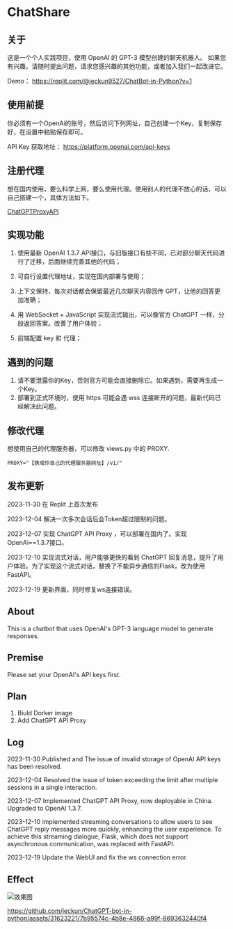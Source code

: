# ChatShare

## 关于

这是一个个人实践项目，使用 OpenAI 的 GPT-3 模型创建的聊天机器人。 如果您有兴趣，请随时提出问题，请求您感兴趣的其他功能，或者加入我们一起改进它。

Demo： https://replit.com/@jeckun9527/ChatBot-in-Python?v=1

## 使用前提

你必须有一个OpenAi的账号，然后访问下列网址，自己创建一个Key，复制保存好，在设置中粘贴保存即可。

API Key 获取地址： https://platform.openai.com/api-keys

## 注册代理

想在国内使用，要么科学上网，要么使用代理。使用别人的代理不放心的话，可以自己搭建一个，具体方法如下。

[ChatGPTProxyAPI](https://github.com/x-dr/chatgptProxyAPI)

## 实现功能

1. 使用最新 OpenAI 1.3.7 API接口，与旧版接口有些不同，已对部分聊天代码进行了迁移，后面继续完善其他的代码；

2. 可自行设置代理地址，实现在国内部署与使用；

3. 上下文保持，每次对话都会保留最近几次聊天内容回传 GPT，让他的回答更加准确；

4. 用 WebSocket + JavaScript 实现流式输出，可以像官方 ChatGPT 一样，分段返回答案。改善了用户体验；

5. 前端配置 key 和 代理；

## 遇到的问题

1. 请不要泄露你的Key，否则官方可能会直接删除它。如果遇到，需要再生成一个Key。
2. 部署到正式环境时，使用 https 可能会遇 wss 连接断开的问题，最新代码已经解决此问题。

## 修改代理

想使用自己的代理服务器，可以修改 views.py 中的 PROXY.

```
PROXY="【换成你自己的代理服务器网址】/v1/"
```

## 发布更新

2023-11-30 在 Replit 上首次发布

2023-12-04 解决一次多次会话后会Token超过限制的问题。

2023-12-07 实现 ChatGPT API Proxy ，可以部署在国内了。实现OpenAi==1.3.7接口。

2023-12-10 实现流式对话，用户能够更快的看到 ChatGPT 回复消息，提升了用户体验。为了实现这个流式对话，替换了不能异步通信的Flask，改为使用FastAPI。

2023-12-19 更新界面，同时修复ws连接错误。

## About

This is a chatbot that uses OpenAI's GPT-3 language model to generate responses.

## Premise

Please set your OpenAI's API keys first.

## Plan

1. Biuld Dorker image
2. Add ChatGPT API Proxy

## Log

2023-11-30 Published and The issue of invalid storage of OpenAI API keys has been resolved.

2023-12-04 Resolved the issue of token exceeding the limit after multiple sessions in a single interaction.

2023-12-07 Implemented ChatGPT API Proxy, now deployable in China. Upgraded to OpenAI 1.3.7.

2023-12-10 implemented streaming conversations to allow users to see ChatGPT reply messages more quickly, enhancing the user experience. To achieve this streaming dialogue, Flask, which does not support asynchronous communication, was replaced with FastAPI.

2023-12-19 Update the WebUI and fix the ws connection error.

## Effect

![效果图](https://github.com/jeckun/ChatShare/blob/ChatShare-0-0-005/doc/2023-12-19_12.51.28.webp)

https://github.com/jeckun/ChatGPT-bot-in-python/assets/31623221/7b95574c-4b8e-4868-a99f-8693632440f4
